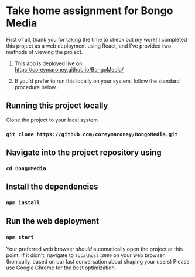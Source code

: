 # Take home assignment for Bongo Media
First of all, thank you for taking the time to check out my work! I completed this project as a web deployment using React, and I've provided two methods of viewing the project.

1. This app is deployed live on https://coreymaroney.github.io/BongoMedia/

2. If you'd prefer to run this locally on your system, follow the standard procedure below.
## Running this project locally

Clone the project to your local system
### `git clone https://github.com/coreymaroney/BongoMedia.git`
## Navigate into  the project repository using
### `cd BongoMedia`
## Install the dependencies

### `npm install`

## Run the web deployment
### `npm start`

Your preferred web browser _should_ automatically open the project at this point. If it didn't, navigate to `localhost:3000` on your web browser. (Ironically, based on our last conversation about shaping your users) Please use Google Chrome for the best optimization.

